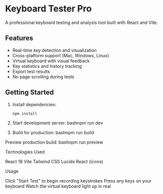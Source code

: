 # Keyboard Tester Pro

A professional keyboard testing and analysis tool built with React and Vite.

## Features

- Real-time key detection and visualization
- Cross-platform support (Mac, Windows, Linux)
- Virtual keyboard with visual feedback
- Key statistics and history tracking
- Export test results
- No page scrolling during tests

## Getting Started

1. Install dependencies:
   ```bash
   npm install

2. Start development server:
bashnpm run dev

3. Build for production:
bashnpm run build

Preview production build:
bashnpm run preview


Technologies Used

React 18
Vite
Tailwind CSS
Lucide React (icons)

Usage

Click "Start Test" to begin recording keystrokes
Press any keys on your keyboard
Watch the virtual keyboard light up in real
